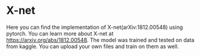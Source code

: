 # X-net
Here you can find the implementation of X-net(arXiv:1812.00548) using pytorch. You can learn more about X-net at https://arxiv.org/abs/1812.00548. The model was trained and tested on data from kaggle. You can upload your own files and train on them as well. 
